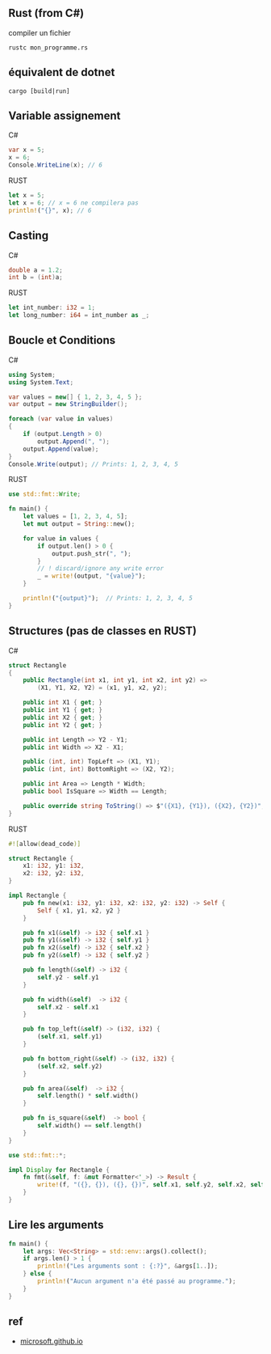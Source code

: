 ## Rust (from C#)

compiler un fichier

```pwsh
rustc mon_programme.rs
```

## équivalent de dotnet

```pwsh
cargo [build|run]
```


## Variable assignement

C#

```csharp
var x = 5;
x = 6;
Console.WriteLine(x); // 6
```

RUST

```rust
let x = 5;
let x = 6; // x = 6 ne compilera pas
println!("{}", x); // 6
```

## Casting

C#

```csharp
double a = 1.2;
int b = (int)a;
```

RUST

```rust
let int_number: i32 = 1;
let long_number: i64 = int_number as _;
```

## Boucle et Conditions

C#

```csharp
using System;
using System.Text;

var values = new[] { 1, 2, 3, 4, 5 };
var output = new StringBuilder();

foreach (var value in values)
{
    if (output.Length > 0)
        output.Append(", ");
    output.Append(value);
}
Console.Write(output); // Prints: 1, 2, 3, 4, 5
```

RUST

```rust
use std::fmt::Write;

fn main() {
    let values = [1, 2, 3, 4, 5];
    let mut output = String::new();

    for value in values {
        if output.len() > 0 {
            output.push_str(", ");
        }
        // ! discard/ignore any write error
        _ = write!(output, "{value}");
    }

    println!("{output}");  // Prints: 1, 2, 3, 4, 5
}
```

## Structures (pas de classes en RUST)

C#

```csharp
struct Rectangle
{
    public Rectangle(int x1, int y1, int x2, int y2) =>
        (X1, Y1, X2, Y2) = (x1, y1, x2, y2);

    public int X1 { get; }
    public int Y1 { get; }
    public int X2 { get; }
    public int Y2 { get; }

    public int Length => Y2 - Y1;
    public int Width => X2 - X1;

    public (int, int) TopLeft => (X1, Y1);
    public (int, int) BottomRight => (X2, Y2);

    public int Area => Length * Width;
    public bool IsSquare => Width == Length;

    public override string ToString() => $"({X1}, {Y1}), ({X2}, {Y2})";
}
```

RUST

```rust
#![allow(dead_code)]

struct Rectangle {
    x1: i32, y1: i32,
    x2: i32, y2: i32,
}

impl Rectangle {
    pub fn new(x1: i32, y1: i32, x2: i32, y2: i32) -> Self {
        Self { x1, y1, x2, y2 }
    }

    pub fn x1(&self) -> i32 { self.x1 }
    pub fn y1(&self) -> i32 { self.y1 }
    pub fn x2(&self) -> i32 { self.x2 }
    pub fn y2(&self) -> i32 { self.y2 }

    pub fn length(&self) -> i32 {
        self.y2 - self.y1
    }

    pub fn width(&self)  -> i32 {
        self.x2 - self.x1
    }

    pub fn top_left(&self) -> (i32, i32) {
        (self.x1, self.y1)
    }

    pub fn bottom_right(&self) -> (i32, i32) {
        (self.x2, self.y2)
    }

    pub fn area(&self)  -> i32 {
        self.length() * self.width()
    }

    pub fn is_square(&self)  -> bool {
        self.width() == self.length()
    }
}

use std::fmt::*;

impl Display for Rectangle {
    fn fmt(&self, f: &mut Formatter<'_>) -> Result {
        write!(f, "({}, {}), ({}, {})", self.x1, self.y2, self.x2, self.y2)
    }
}
```

## Lire les arguments

```rust
fn main() {
    let args: Vec<String> = std::env::args().collect();
    if args.len() > 1 {
        println!("Les arguments sont : {:?}", &args[1..]);
    } else {
        println!("Aucun argument n'a été passé au programme.");
    }
}
```


## ref

* [microsoft.github.io](https://microsoft.github.io/rust-for-dotnet-devs/latest/introduction.html)